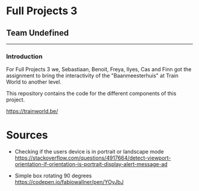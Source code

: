 # Full Projects 3

## Team Undefined

---

### Introduction

For Full Projects 3 we, Sebastiaan, Benoit, Freya, Ilyes, Cas and Finn got the assignment to bring the interactivity of the "Baanmeesterhuis" at Train World to another level.

This repository contains the code for the different components of this project.

https://trainworld.be/


# Sources

* Checking if the users device is in portrait or landscape mode https://stackoverflow.com/questions/4917664/detect-viewport-orientation-if-orientation-is-portrait-display-alert-message-ad

* Simple box rotating 90 degrees 
https://codepen.io/fabiowallner/pen/YOyJbJ